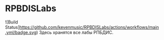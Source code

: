 # RPBDISLabs
![Build Status]https://github.com/kevenmusic/RPBDISLabs/actions/workflows/main.yml/badge.svg)
Здесь хранятся все лабы РПБДИС.
